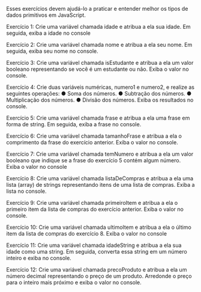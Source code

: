 Esses exercícios devem ajudá-lo a praticar e entender melhor os tipos de dados primitivos em JavaScript.

 Exercício 1: Crie uma variável chamada idade e atribua a ela sua idade. Em seguida, exiba a idade no console

 Exercício 2: Crie uma variável chamada nome e atribua a ela seu nome. Em seguida, exiba seu nome no console. 

Exercício 3: Crie uma variável chamada isEstudante e atribua a ela um valor booleano representando se você é um estudante ou não. Exiba o valor no console.

 Exercício 4: Crie duas variáveis numéricas, numero1 e numero2, e realize as seguintes operações: ● Soma dos números. ● Subtração dos números. ● Multiplicação dos números. ● Divisão dos números. Exiba os resultados no console.

 Exercício 5: Crie uma variável chamada frase e atribua a ela uma frase em forma de string. Em seguida, exiba a frase no console.

 Exercício 6: Crie uma variável chamada tamanhoFrase e atribua a ela o comprimento da frase do exercício anterior. Exiba o valor no console.

Exercício 7: Crie uma variável chamada temNumero e atribua a ela um valor booleano que indique se a frase do exercício 5 contém algum número. Exiba o valor no console

 Exercício 8: Crie uma variável chamada listaDeCompras e atribua a ela uma lista (array) de strings representando itens de uma lista de compras. Exiba a lista no console. 

Exercício 9: Crie uma variável chamada primeiroItem e atribua a ela o primeiro item da lista de compras do exercício anterior. Exiba o valor no console.

 Exercício 10: Crie uma variável chamada ultimoItem e atribua a ela o último item da lista de compras do exercício 8. Exiba o valor no console

 Exercício 11: Crie uma variável chamada idadeString e atribua a ela sua idade como uma string. Em seguida, converta essa string em um número inteiro e exiba no console.

 Exercício 12: Crie uma variável chamada precoProduto e atribua a ela um número decimal representando o preço de um produto. Arredonde o preço para o inteiro mais próximo e exiba o valor no console.  

